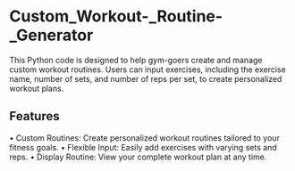 # Custom_Workout-_Routine-_Generator
This Python code is designed to help gym-goers create and manage custom workout routines. Users can input exercises, including the exercise name, number of sets, and number of reps per set, to create personalized workout plans.

## Features

•	Custom Routines: Create personalized workout routines tailored to your fitness goals.
•	Flexible Input: Easily add exercises with varying sets and reps.
•	Display Routine: View your complete workout plan at any time.
